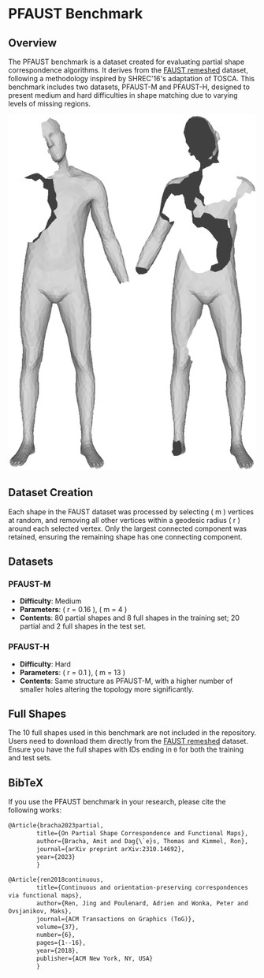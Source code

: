 # PFAUST Benchmark

## Overview
The PFAUST benchmark is a dataset created for evaluating partial shape correspondence algorithms. It derives from the [FAUST remeshed](https://github.com/llorz/SGA18_orientation_BCICP_dataset) dataset, following a methodology inspired by SHREC'16's adaptation of TOSCA. This benchmark includes two datasets, PFAUST-M and PFAUST-H, designed to present medium and hard difficulties in shape matching due to varying levels of missing regions.

![PFAUST_image](assets/pfaust.png)

## Dataset Creation
Each shape in the FAUST dataset was processed by selecting \( m \) vertices at random, and removing all other vertices within a geodesic radius \( r \) around each selected vertex. Only the largest connected component was retained, ensuring the remaining shape has one connecting component.

## Datasets
### PFAUST-M
- **Difficulty**: Medium
- **Parameters**: \( r = 0.16 \), \( m = 4 \)
- **Contents**: 80 partial shapes and 8 full shapes in the training set; 20 partial and 2 full shapes in the test set.

### PFAUST-H
- **Difficulty**: Hard
- **Parameters**: \( r = 0.1 \), \( m = 13 \)
- **Contents**: Same structure as PFAUST-M, with a higher number of smaller holes altering the topology more significantly.


## Full Shapes
The 10 full shapes used in this benchmark are not included in the repository. Users need to download them directly from the [FAUST remeshed](https://github.com/llorz/SGA18_orientation_BCICP_dataset) dataset. Ensure you have the full shapes with IDs ending in `0` for both the training and test sets.



<section class="section" id="BibTeX">
    <div class="container is-max-desktop content">
        <h2 class="title">BibTeX</h2>
        If you use the PFAUST benchmark in your research, please cite the following works:
        <pre><code>@Article{bracha2023partial,
        title={On Partial Shape Correspondence and Functional Maps},
        author={Bracha, Amit and Dag{\`e}s, Thomas and Kimmel, Ron},
        journal={arXiv preprint arXiv:2310.14692},
        year={2023}
        }</code></pre>
        <pre><code>@Article{ren2018continuous,
        title={Continuous and orientation-preserving correspondences via functional maps},
        author={Ren, Jing and Poulenard, Adrien and Wonka, Peter and Ovsjanikov, Maks},
        journal={ACM Transactions on Graphics (ToG)},
        volume={37},
        number={6},
        pages={1--16},
        year={2018},
        publisher={ACM New York, NY, USA}
        }</code></pre>
  </div>
</section>

